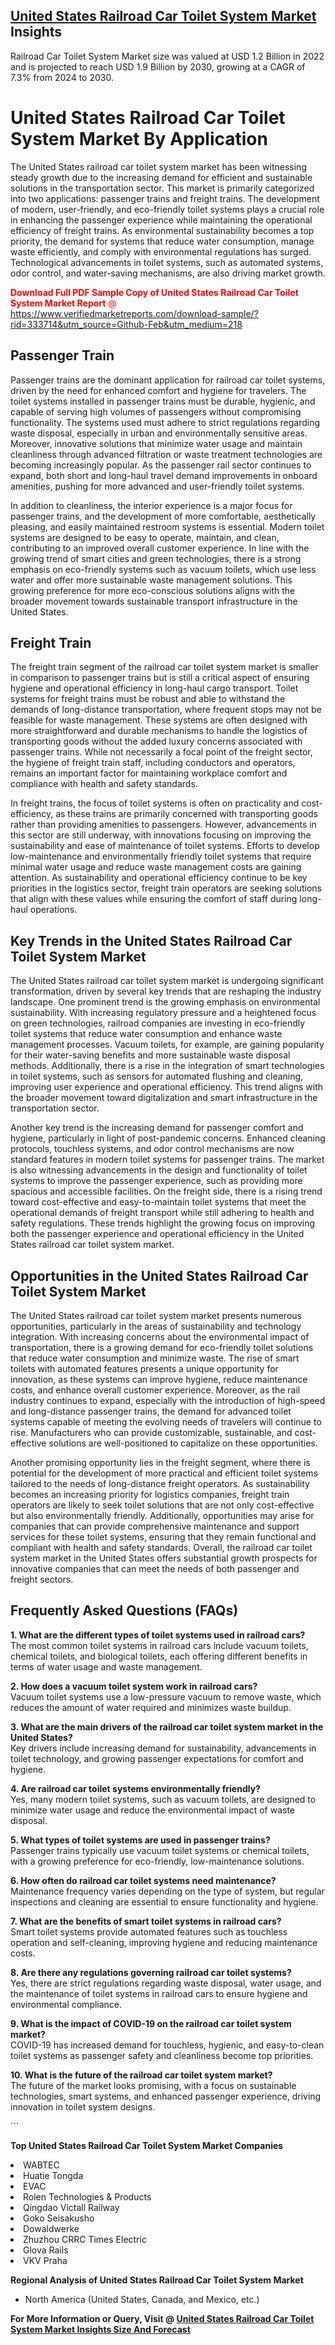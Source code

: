 <h2><a href="https://www.verifiedmarketreports.com/download-sample/?rid=333714&amp;utm_source=Github-Feb&amp;utm_medium=218" target="_blank">United States Railroad Car Toilet System Market</a> Insights</h2><p>Railroad Car Toilet System Market size was valued at USD 1.2 Billion in 2022 and is projected to reach USD 1.9 Billion by 2030, growing at a CAGR of 7.3% from 2024 to 2030.</p><p> <h1>United States Railroad Car Toilet System Market By Application</h1> <p>The United States railroad car toilet system market has been witnessing steady growth due to the increasing demand for efficient and sustainable solutions in the transportation sector. This market is primarily categorized into two applications: passenger trains and freight trains. The development of modern, user-friendly, and eco-friendly toilet systems plays a crucial role in enhancing the passenger experience while maintaining the operational efficiency of freight trains. As environmental sustainability becomes a top priority, the demand for systems that reduce water consumption, manage waste efficiently, and comply with environmental regulations has surged. Technological advancements in toilet systems, such as automated systems, odor control, and water-saving mechanisms, are also driving market growth. <p><span class=""><span style="color: #ff0000;"><strong>Download Full PDF Sample Copy of United States Railroad Car Toilet System Market Report</strong> @ </span><a href="https://www.verifiedmarketreports.com/download-sample/?rid=333714&amp;utm_source=Github-Feb&amp;utm_medium=218" target="_blank">https://www.verifiedmarketreports.com/download-sample/?rid=333714&amp;utm_source=Github-Feb&amp;utm_medium=218</a></span></p></p> <h2>Passenger Train</h2> <p>Passenger trains are the dominant application for railroad car toilet systems, driven by the need for enhanced comfort and hygiene for travelers. The toilet systems installed in passenger trains must be durable, hygienic, and capable of serving high volumes of passengers without compromising functionality. The systems used must adhere to strict regulations regarding waste disposal, especially in urban and environmentally sensitive areas. Moreover, innovative solutions that minimize water usage and maintain cleanliness through advanced filtration or waste treatment technologies are becoming increasingly popular. As the passenger rail sector continues to expand, both short and long-haul travel demand improvements in onboard amenities, pushing for more advanced and user-friendly toilet systems.</p> <p>In addition to cleanliness, the interior experience is a major focus for passenger trains, and the development of more comfortable, aesthetically pleasing, and easily maintained restroom systems is essential. Modern toilet systems are designed to be easy to operate, maintain, and clean, contributing to an improved overall customer experience. In line with the growing trend of smart cities and green technologies, there is a strong emphasis on eco-friendly systems such as vacuum toilets, which use less water and offer more sustainable waste management solutions. This growing preference for more eco-conscious solutions aligns with the broader movement towards sustainable transport infrastructure in the United States.</p> <h2>Freight Train</h2> <p>The freight train segment of the railroad car toilet system market is smaller in comparison to passenger trains but is still a critical aspect of ensuring hygiene and operational efficiency in long-haul cargo transport. Toilet systems for freight trains must be robust and able to withstand the demands of long-distance transportation, where frequent stops may not be feasible for waste management. These systems are often designed with more straightforward and durable mechanisms to handle the logistics of transporting goods without the added luxury concerns associated with passenger trains. While not necessarily a focal point of the freight sector, the hygiene of freight train staff, including conductors and operators, remains an important factor for maintaining workplace comfort and compliance with health and safety standards.</p> <p>In freight trains, the focus of toilet systems is often on practicality and cost-efficiency, as these trains are primarily concerned with transporting goods rather than providing amenities to passengers. However, advancements in this sector are still underway, with innovations focusing on improving the sustainability and ease of maintenance of toilet systems. Efforts to develop low-maintenance and environmentally friendly toilet systems that require minimal water usage and reduce waste management costs are gaining attention. As sustainability and operational efficiency continue to be key priorities in the logistics sector, freight train operators are seeking solutions that align with these values while ensuring the comfort of staff during long-haul operations.</p> <h2>Key Trends in the United States Railroad Car Toilet System Market</h2> <p>The United States railroad car toilet system market is undergoing significant transformation, driven by several key trends that are reshaping the industry landscape. One prominent trend is the growing emphasis on environmental sustainability. With increasing regulatory pressure and a heightened focus on green technologies, railroad companies are investing in eco-friendly toilet systems that reduce water consumption and enhance waste management processes. Vacuum toilets, for example, are gaining popularity for their water-saving benefits and more sustainable waste disposal methods. Additionally, there is a rise in the integration of smart technologies in toilet systems, such as sensors for automated flushing and cleaning, improving user experience and operational efficiency. This trend aligns with the broader movement toward digitalization and smart infrastructure in the transportation sector.</p> <p>Another key trend is the increasing demand for passenger comfort and hygiene, particularly in light of post-pandemic concerns. Enhanced cleaning protocols, touchless systems, and odor control mechanisms are now standard features in modern toilet systems for passenger trains. The market is also witnessing advancements in the design and functionality of toilet systems to improve the passenger experience, such as providing more spacious and accessible facilities. On the freight side, there is a rising trend toward cost-effective and easy-to-maintain toilet systems that meet the operational demands of freight transport while still adhering to health and safety regulations. These trends highlight the growing focus on improving both the passenger experience and operational efficiency in the United States railroad car toilet system market.</p> <h2>Opportunities in the United States Railroad Car Toilet System Market</h2> <p>The United States railroad car toilet system market presents numerous opportunities, particularly in the areas of sustainability and technology integration. With increasing concerns about the environmental impact of transportation, there is a growing demand for eco-friendly toilet solutions that reduce water consumption and minimize waste. The rise of smart toilets with automated features presents a unique opportunity for innovation, as these systems can improve hygiene, reduce maintenance costs, and enhance overall customer experience. Moreover, as the rail industry continues to expand, especially with the introduction of high-speed and long-distance passenger trains, the demand for advanced toilet systems capable of meeting the evolving needs of travelers will continue to rise. Manufacturers who can provide customizable, sustainable, and cost-effective solutions are well-positioned to capitalize on these opportunities.</p> <p>Another promising opportunity lies in the freight segment, where there is potential for the development of more practical and efficient toilet systems tailored to the needs of long-distance freight operators. As sustainability becomes an increasing priority for logistics companies, freight train operators are likely to seek toilet solutions that are not only cost-effective but also environmentally friendly. Additionally, opportunities may arise for companies that can provide comprehensive maintenance and support services for these toilet systems, ensuring that they remain functional and compliant with health and safety standards. Overall, the railroad car toilet system market in the United States offers substantial growth prospects for innovative companies that can meet the needs of both passenger and freight sectors.</p> <h2>Frequently Asked Questions (FAQs)</h2> <p><strong>1. What are the different types of toilet systems used in railroad cars?</strong><br> The most common toilet systems in railroad cars include vacuum toilets, chemical toilets, and biological toilets, each offering different benefits in terms of water usage and waste management.</p> <p><strong>2. How does a vacuum toilet system work in railroad cars?</strong><br> Vacuum toilet systems use a low-pressure vacuum to remove waste, which reduces the amount of water required and minimizes waste buildup.</p> <p><strong>3. What are the main drivers of the railroad car toilet system market in the United States?</strong><br> Key drivers include increasing demand for sustainability, advancements in toilet technology, and growing passenger expectations for comfort and hygiene.</p> <p><strong>4. Are railroad car toilet systems environmentally friendly?</strong><br> Yes, many modern toilet systems, such as vacuum toilets, are designed to minimize water usage and reduce the environmental impact of waste disposal.</p> <p><strong>5. What types of toilet systems are used in passenger trains?</strong><br> Passenger trains typically use vacuum toilet systems or chemical toilets, with a growing preference for eco-friendly, low-maintenance solutions.</p> <p><strong>6. How often do railroad car toilet systems need maintenance?</strong><br> Maintenance frequency varies depending on the type of system, but regular inspections and cleaning are essential to ensure functionality and hygiene.</p> <p><strong>7. What are the benefits of smart toilet systems in railroad cars?</strong><br> Smart toilet systems provide automated features such as touchless operation and self-cleaning, improving hygiene and reducing maintenance costs.</p> <p><strong>8. Are there any regulations governing railroad car toilet systems?</strong><br> Yes, there are strict regulations regarding waste disposal, water usage, and the maintenance of toilet systems in railroad cars to ensure hygiene and environmental compliance.</p> <p><strong>9. What is the impact of COVID-19 on the railroad car toilet system market?</strong><br> COVID-19 has increased demand for touchless, hygienic, and easy-to-clean toilet systems as passenger safety and cleanliness become top priorities.</p> <p><strong>10. What is the future of the railroad car toilet system market?</strong><br> The future of the market looks promising, with a focus on sustainable technologies, smart systems, and enhanced passenger experience, driving innovation in toilet system designs.</p> ```</p><p><strong>Top United States Railroad Car Toilet System Market Companies</strong></p><div data-test-id=""><p><li>WABTEC</li><li> Huatie Tongda</li><li> EVAC</li><li> Rolen Technologies & Products</li><li> Qingdao Victall Railway</li><li> Goko Seisakusho</li><li> Dowaldwerke</li><li> Zhuzhou CRRC Times Electric</li><li> Glova Rails</li><li> VKV Praha</li></p><div><strong>Regional Analysis of&nbsp;United States Railroad Car Toilet System Market</strong></div><ul><li dir="ltr"><p dir="ltr">North America&nbsp;(United States, Canada, and Mexico, etc.)</p></li></ul><p><strong>For More Information or Query, Visit @&nbsp;</strong><strong><a href="https://www.verifiedmarketreports.com/product/railroad-car-toilet-system-market/?utm_source=Github-Feb&amp;utm_medium=218" target="_blank">United States Railroad Car Toilet System Market Insights Size And Forecast</a></strong></p></div>
